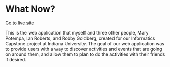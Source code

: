 # What Now?

[Go to live site](https://cgi.sice.indiana.edu/~team18/)

This is the web application that myself and three other people, Mary Potempa, Ian Roberts, and Robby Goldberg, created for our Informatics Capstone project at Indiana University. The goal of our web application was to provide users with a way to discover activities and events that are going on around them, and allow them to plan to do the activities with their friends if desired. 
